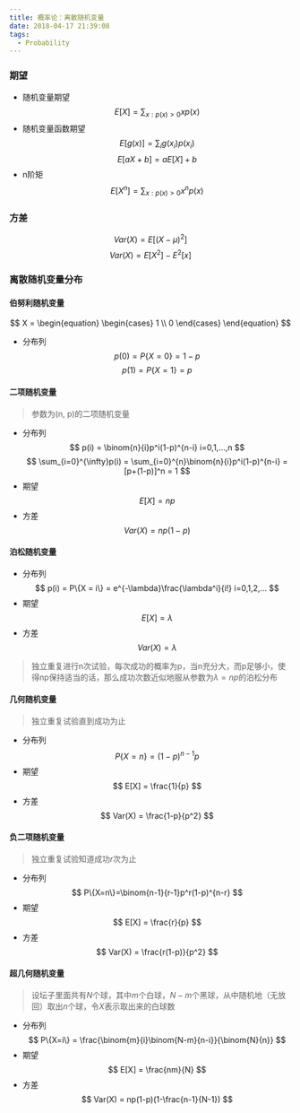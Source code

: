 ```yaml
---
title: 概率论：离散随机变量
date: 2018-04-17 21:39:08
tags:
  - Probability
---
```


### 期望
- 随机变量期望
$$ E[X] = \sum_{x:p(x)>0}xp(x) $$
- 随机变量函数期望
$$ E[g(x)] = \sum_ig(x_i)p(x_i) $$
$$ E[aX+b] = aE[X] + b $$
- n阶矩
$$ E[X^n] = \sum_{x:p(x)>0}x^np(x) $$

<!--more-->

### 方差
$$ Var(X) = E[(X-\mu)^2]$$
$$ Var(X) = E[X^2] - E^2[x] $$

### 离散随机变量分布

#### 伯努利随机变量
$$ X = 
\begin{equation}
\begin{cases}
1 \\
0
\end{cases}
\end{equation} $$

- 分布列
$$ p(0) = P\{X=0\} = 1 -p $$
$$ p(1) = P\{X=1\} = p $$

#### 二项随机变量

> 参数为(n, p)的二项随机变量

- 分布列
$$ p(i) = \binom{n}{i}p^i(1-p)^{n-i} i=0,1,...,n $$
$$ \sum_{i=0}^{\infty}p(i) = \sum_{i=0}^{n}\binom{n}{i}p^i(1-p)^{n-i} = [p+(1-p)]^n = 1 $$
- 期望
$$ E[X] = np $$
- 方差
$$ Var(X) = np(1-p) $$

#### 泊松随机变量
- 分布列
$$ p(i) = P\{X = i\} = e^{-\lambda}\frac{\lambda^i}{i!} i=0,1,2,... $$
- 期望
$$ E[X] = \lambda $$
- 方差
$$ Var(X) = \lambda $$

> 独立重复进行n次试验，每次成功的概率为p，当n充分大，而p足够小，使得np保持适当的话，那么成功次数近似地服从参数为$\lambda=np$的泊松分布

#### 几何随机变量

> 独立重复试验直到成功为止

- 分布列
$$ P\{X=n\} = (1-p)^{n-1}p $$
- 期望
$$ E[X] = \frac{1}{p} $$
- 方差
$$ Var(X) = \frac{1-p}{p^2} $$

#### 负二项随机变量

> 独立重复试验知道成功$r$次为止

- 分布列
$$ P\{X=n\}=\binom{n-1}{r-1}p^r(1-p)^{n-r} $$
- 期望
$$ E[X] = \frac{r}{p} $$
- 方差
$$ Var(X) = \frac{r(1-p)}{p^2} $$

#### 超几何随机变量

> 设坛子里面共有$N$个球，其中$m$个白球，$N-m$个黑球，从中随机地（无放回）取出$n$个球，令$X$表示取出来的白球数

- 分布列
$$ P\{X=i\} = \frac{\binom{m}{i}\binom{N-m}{n-i}}{\binom{N}{n}} $$
- 期望
$$ E[X] = \frac{nm}{N} $$
- 方差
$$ Var(X) = np(1-p)(1-\frac{n-1}{N-1}) $$
